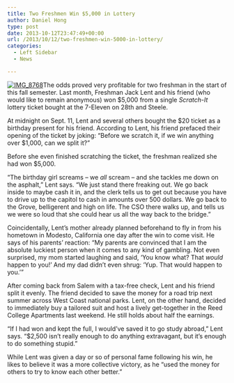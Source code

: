 ```yaml
---
title: Two Freshmen Win $5,000 in Lottery
author: Daniel Hong
type: post
date: 2013-10-12T23:47:49+00:00
url: /2013/10/12/two-freshmen-win-5000-in-lottery/
categories:
  - Left Sidebar
  - News

---
```

[<img class="alignright size-medium wp-image-2944" alt="IMG_8768" src="https://i1.wp.com/www.reedquest.org/wp-content/uploads/2013/10/IMG_8768-200x300.jpg?resize=200%2C300" data-recalc-dims="1" />][1]The odds proved very profitable for two freshman in the start of this fall semester. Last month, Freshman Jack Lent and his friend (who would like to remain anonymous) won $5,000 from a single _Scratch-It_ lottery ticket bought at the 7-Eleven on 28th and Steele.

At midnight on Sept. 11, Lent and several others bought the $20 ticket as a birthday present for his friend. According to Lent, his friend prefaced their opening of the ticket by joking: “Before we scratch it, if we win anything over $1,000, can we split it?”

Before she even finished scratching the ticket, the freshman realized she had won $5,000.

“The birthday girl screams &#8211; we _all_ scream &#8211; and she tackles me down on the asphalt,” Lent says. “We just stand there freaking out. We go back inside to maybe cash it in, and the clerk tells us to get out because you have to drive up to the capitol to cash in amounts over 500 dollars. We go back to the Grove, belligerent and high on life. The CSO there walks up, and tells us we were so loud that she could hear us all the way back to the bridge.”

Coincidentally, Lent’s mother already planned beforehand to fly in from his hometown in Modesto, California one day after the win to come visit. He says of his parents’ reaction: “My parents are convinced that I am the absolute luckiest person when it comes to any kind of gambling. Not even surprised, my mom started laughing and said, ‘You know what? That _would_ happen to you!’ And my dad didn’t even shrug: ‘Yup. That would happen to you.’”

After coming back from Salem with a tax-free check, Lent and his friend split it evenly. The friend decided to save the money for a road trip next summer across West Coast national parks. Lent, on the other hand, decided to immediately buy a tailored suit and host a lively get-together in the Reed College Apartments last weekend. He still holds about half the earnings.

“If I had won and kept the full, I would’ve saved it to go study abroad,” Lent says. “$2,500 isn’t really enough to do anything extravagant, but it’s enough to do something stupid.”

While Lent was given a day or so of personal fame following his win, he likes to believe it was a more collective victory, as he “used the money for others to try to know each other better.”

 [1]: https://i1.wp.com/www.reedquest.org/wp-content/uploads/2013/10/IMG_8768.jpg